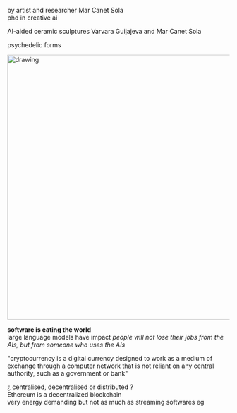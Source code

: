 by  artist and researcher Mar Canet Sola   
phd in creative ai  

AI-aided ceramic sculptures Varvara Guijajeva and Mar Canet Sola

psychedelic forms

<img src="../sculptures.png" alt="drawing" width="600" />   

**software is eating the world**  
large language models have impact 
*people will not lose their jobs from the AIs, but from someone who uses the AIs*

"cryptocurrency is a digital currency designed to work as a medium of exchange through a computer network that is not reliant on any central authority, such as a government or bank"  

¿ centralised, decentralised or distributed ?  
Ethereum is a decentralized blockchain  
very energy demanding but not as much as streaming softwares eg  